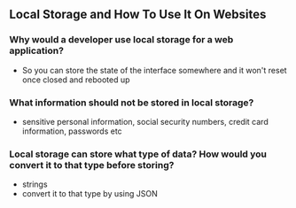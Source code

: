 ## Local Storage and How To Use It On Websites
### Why would a developer use local storage for a web application?
- So you can store the state of the interface somewhere and it won't reset once closed and rebooted up

### What information should not be stored in local storage?
- sensitive personal information, social security numbers, credit card information, passwords etc

### Local storage can store what type of data? How would you convert it to that type before storing?
- strings
- convert it to that type by using JSON
